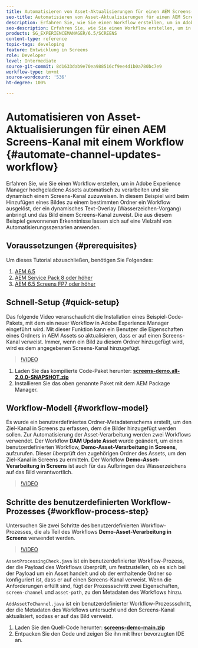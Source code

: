 ```yaml
---
title: Automatisieren von Asset-Aktualisierungen für einen AEM Screens-Kanal mit einem Workflow
seo-title: Automatisieren von Asset-Aktualisierungen für einen AEM Screens-Kanal mit einem Workflow
description: Erfahren Sie, wie Sie einen Workflow erstellen, um in Adobe Experience Manager hochgeladene Assets automatisch zu verarbeiten und sie dynamisch einem Screens-Kanal zuzuweisen. In diesem Beispiel wird beim Hinzufügen eines Bildes zu einem bestimmten Ordner ein Workflow ausgelöst, der ein dynamisches Wasserzeichen anbringt und das Bild einem Screens-Kanal zuweist. Die aus diesem Beispiel gewonnenen Erkenntnisse lassen sich auf eine Vielzahl von Automatisierungsszenarien anwenden.
seo-description: Erfahren Sie, wie Sie einen Workflow erstellen, um in Adobe Experience Manager hochgeladene Assets automatisch zu verarbeiten und sie dynamisch einem Screens-Kanal zuzuweisen. In diesem Beispiel wird beim Hinzufügen eines Bildes zu einem bestimmten Ordner ein Workflow ausgelöst, der ein dynamisches Wasserzeichen anbringt und das Bild einem Screens-Kanal zuweist. Die aus diesem Beispiel gewonnenen Erkenntnisse lassen sich auf eine Vielzahl von Automatisierungsszenarien anwenden.
products: SG_EXPERIENCEMANAGER/6.5/SCREENS
content-type: reference
topic-tags: developing
feature: Entwicklung in Screens
role: Developer
level: Intermediate
source-git-commit: 8d1633dab9e70ea988516cf9ee4d1b0a780bc7e9
workflow-type: tm+mt
source-wordcount: '536'
ht-degree: 100%

---
```



# Automatisieren von Asset-Aktualisierungen für einen AEM Screens-Kanal mit einem Workflow {#automate-channel-updates-workflow}

Erfahren Sie, wie Sie einen Workflow erstellen, um in Adobe Experience Manager hochgeladene Assets automatisch zu verarbeiten und sie dynamisch einem Screens-Kanal zuzuweisen. In diesem Beispiel wird beim Hinzufügen eines Bildes zu einem bestimmten Ordner ein Workflow ausgelöst, der ein dynamisches Text-Overlay (Wasserzeichen-Vorgang) anbringt und das Bild einem Screens-Kanal zuweist. Die aus diesem Beispiel gewonnenen Erkenntnisse lassen sich auf eine Vielzahl von Automatisierungsszenarien anwenden.

## Voraussetzungen {#prerequisites}

Um dieses Tutorial abzuschließen, benötigen Sie Folgendes:

1. [AEM 6.5](https://experienceleague.adobe.com/docs/experience-manager-65.html?lang=de)
1. [AEM Service Pack 8 oder höher](https://experienceleague.adobe.com/docs/experience-manager-65/release-notes/service-pack/sp-release-notes.html?lang=de)
1. [AEM 6.5 Screens FP7 oder höher](https://experienceleague.adobe.com/docs/experience-manager-screens/user-guide/release-notes/release-notes-fp-202103.html?lang=de)

## Schnell-Setup {#quick-setup}

Das folgende Video veranschaulicht die Installation eines Beispiel-Code-Pakets, mit dem ein neuer Workflow in Adobe Experience Manager eingeführt wird. Mit dieser Funktion kann ein Benutzer die Eigenschaften eines Ordners in AEM Assets so aktualisieren, dass er auf einen Screens-Kanal verweist. Immer, wenn ein Bild zu diesem Ordner hinzugefügt wird, wird es dem angegebenen Screens-Kanal hinzugefügt.

>[!VIDEO](https://video.tv.adobe.com/v/333174/?quality=12&learn=on)

1. Laden Sie das kompilierte Code-Paket herunter: **[screens-demo.all-2.0.0-SNAPSHOT.zip](./assets/screens-demo.all-2.0.0-SNAPSHOT.zip)**
1. Installieren Sie das oben genannte Paket mit dem AEM Package Manager.

## Workflow-Modell {#workflow-model}

Es wurde ein benutzerdefiniertes Ordner-Metadatenschema erstellt, um den Ziel-Kanal in Screens zu erfassen, dem die Bilder hinzugefügt werden sollen. Zur Automatisierung der Asset-Verarbeitung werden zwei Workflows verwendet. Der Workflow **DAM Update Asset** wurde geändert, um einen benutzerdefinierten Workflow, **Demo-Asset-Verarbeitung in Screens**, aufzurufen. Dieser überprüft den zugehörigen Ordner des Assets, um den Ziel-Kanal in Screens zu ermitteln. Der Workflow **Demo-Asset-Verarbeitung in Screens** ist auch für das Aufbringen des Wasserzeichens auf das Bild verantwortlich.

>[!VIDEO](https://video.tv.adobe.com/v/333175/?quality=12&learn=on)

## Schritte des benutzerdefinierten Workflow-Prozesses {#workflow-process-step}

Untersuchen Sie zwei Schritte des benutzerdefinierten Workflow-Prozesses, die als Teil des Workflows **Demo-Asset-Verarbeitung in Screens** verwendet werden.

>[!VIDEO](https://video.tv.adobe.com/v/333179/?quality=12&learn=on)

`AssetProcessingCheck.java` ist ein benutzerdefinierter Workflow-Prozess, der die Payload des Workflows überprüft, um festzustellen, ob es sich bei der Payload um ein Asset handelt und ob der enthaltende Ordner so konfiguriert ist, dass er auf einen Screens-Kanal verweist. Wenn die Anforderungen erfüllt sind, fügt der Prozessschritt zwei Eigenschaften, `screen-channel` und `asset-path`, zu den Metadaten des Workflows hinzu.

`AddAssetToChannel.java` ist ein benutzerdefinierter Workflow-Prozessschritt, der die Metadaten des Workflows untersucht und den Screens-Kanal aktualisiert, sodass er auf das Bild verweist.

1. Laden Sie den Quell-Code herunter: **[screens-demo-main.zip](./assets/screens-demo-main.zip)**
1. Entpacken Sie den Code und zeigen Sie ihn mit Ihrer bevorzugten IDE an.
